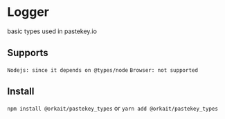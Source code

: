 # Logger 
basic types used in pastekey.io


## Supports
```Nodejs: since it depends on @types/node```
```Browser: not supported```


## Install
```npm install @orkait/pastekey_types```
or
```yarn add @orkait/pastekey_types```


